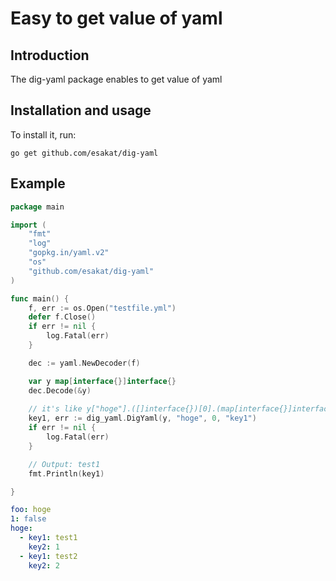 # Easy to get value of yaml

Introduction
------------

The dig-yaml package enables to get value of yaml

Installation and usage
----------------------

To install it, run:

    go get github.com/esakat/dig-yaml
    
Example
-------

```Go
package main

import (
    "fmt"
    "log"
	"gopkg.in/yaml.v2"
	"os"
    "github.com/esakat/dig-yaml"
)

func main() {
    f, err := os.Open("testfile.yml")
    defer f.Close()
    if err != nil {
        log.Fatal(err)
    }

    dec := yaml.NewDecoder(f)

    var y map[interface{}]interface{}
    dec.Decode(&y)
    
    // it's like y["hoge"].([]interface{})[0].(map[interface{}]interface{})["key1"]
    key1, err := dig_yaml.DigYaml(y, "hoge", 0, "key1")
    if err != nil {
        log.Fatal(err)
    }

    // Output: test1
    fmt.Println(key1)

}
```

```testfile.yml
foo: hoge
1: false
hoge:
  - key1: test1
    key2: 1
  - key1: test2
    key2: 2
```
